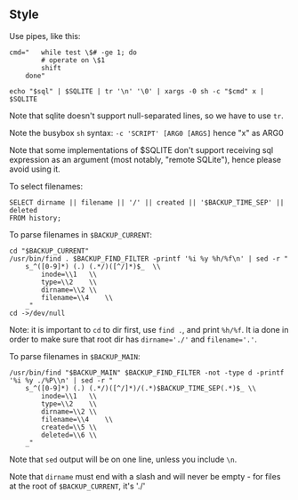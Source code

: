 Style
-----

Use pipes, like this:

	cmd="	while test \$# -ge 1; do
			# operate on \$1
			shift
		done"

	echo "$sql" | $SQLITE | tr '\n' '\0' | xargs -0 sh -c "$cmd" x | $SQLITE

Note that sqlite doesn't support null-separated lines, so we have to use `tr`.

Note the busybox `sh` syntax: `-c 'SCRIPT' [ARG0 [ARGS]` hence "x" as ARG0

Note that some implementations of $SQLITE don't support receiving sql expression
as an argument (most notably, "remote SQLite"), hence please avoid using it.

To select filenames:

	SELECT dirname || filename || '/' || created || '$BACKUP_TIME_SEP' || deleted
	FROM history;

To parse filenames in `$BACKUP_CURRENT`:

	cd "$BACKUP_CURRENT"
	/usr/bin/find . $BACKUP_FIND_FILTER -printf '%i %y %h/%f\n' | sed -r "
		s_^([0-9]*) (.) (.*/)([^/]*)$_	\\
			inode=\\1	\\
			type=\\2	\\
			dirname=\\2	\\
			filename=\\4	\\
		_"
	cd ->/dev/null

Note: it is important to `cd` to dir first, use `find .`, and print `%h/%f`. It
ia done in order to make sure that root dir has `dirname='./'` and
`filename='.'`.

To parse filenames in `$BACKUP_MAIN`:

	/usr/bin/find "$BACKUP_MAIN" $BACKUP_FIND_FILTER -not -type d -printf '%i %y ./%P\\n' | sed -r "
		s_^([0-9]*) (.) (.*/)([^/]*)/(.*)$BACKUP_TIME_SEP(.*)$_	\\
			inode=\\1	\\
			type=\\2	\\
			dirname=\\2	\\
			filename=\\4	\\
			created=\\5	\\
			deleted=\\6	\\
		_"

Note that `sed` output will be on one line, unless you include `\n`.

Note that `dirname` must end with a slash and will never be empty - for files at the root of `$BACKUP_CURRENT`, it's './'
